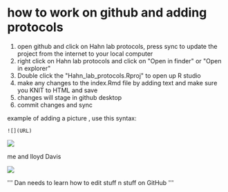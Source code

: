 # how to work on github and adding protocols 

1. open github and click on Hahn lab protocols, press sync to update the project from the internet to your local computer
2. right click on Hahn lab protocols and click on "Open in finder" or "Open in explorer"
3. Double click the "Hahn_lab_protocols.Rproj" to open up R studio
4. make any changes to the index.Rmd file by adding text and make sure you KNIT to HTML  and save
5. changes will stage in github desktop
6. commit changes and sync


example of adding a picture , use this syntax: 

```
![](URL)
```

![](http://myrmecos.net/wp-content/uploads/2011/02/army_ant_week.jpg)

me and lloyd Davis

![](https://user-images.githubusercontent.com/4654474/34692871-a74cb462-f48f-11e7-95cb-9e2309cd8422.jpg)


'''
Dan needs to learn how to edit stuff n stuff on GitHub
'''
